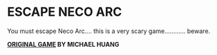# ESCAPE NECO ARC

You must escape Neco Arc.... this is a very scary game............ beware.

**[ORIGINAL GAME](https://bfdi.tv/maze) BY MICHAEL HUANG**